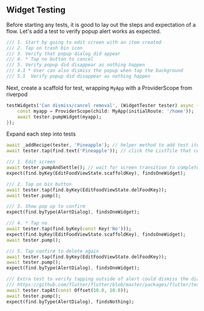 ## Widget Testing

Before starting any tests, it is good to lay out the steps and expectation of a flow. Let's add a test to verify popup alert works as expected.
```dart
/// 1. Start by going to edit screen with an item created
/// 2. Tap on trash bin icon
/// 3. Verify that popup dialog did appear
/// 4. * Tap no button to cancel
/// 5. Verify popup did disappear as nothing happen
/// 4.1 * User can also dismiss the popup when tap the background
/// 5.1  Verify popup did disappear as nothing happen
```
 
 Next, create a scaffold for test, wrapping `MyApp` with a ProviderScope from riverpod
```dart
testWidgets('Can dismiss/cancel removal', (WidgetTester tester) async {
    const myapp = ProviderScope(child: MyApp(initialRoute: '/home'));
    await tester.pumpWidget(myapp);
});
```

Expand each step into tests
```dart
await _addRecipe(tester, 'Pineapple'); // helper method to add test item quickly
await tester.tap(find.text('Pineapple')); // click the ListTile that contain newly created item

/// 1. Edit screen
await tester.pumpAndSettle(); // wait for screen transition to complete
expect(find.byKey(EditFoodViewState.scaffoldKey), findsOneWidget); 

/// 2. Tap on bin button
await tester.tap(find.byKey(EditFoodViewState.delFoodKey));
await tester.pump();

/// 3. Show pop up to confirm
expect(find.byType(AlertDialog), findsOneWidget);

/// 4. * Tap no
await tester.tap(find.byKey(const Key('No')));
expect(find.byKey(EditFoodViewState.scaffoldKey), findsOneWidget);
await tester.pump();

/// 5. Tap confirm to delete again
await tester.tap(find.byKey(EditFoodViewState.delFoodKey));
await tester.pump();
expect(find.byType(AlertDialog), findsOneWidget);

/// Extra test to verify tapping outside of alert could dismiss the dialog
/// https://github.com/flutter/flutter/blob/master/packages/flutter/test/material/dialog_test.dart
await tester.tapAt(const Offset(10.0, 10.0));
await tester.pump();
expect(find.byType(AlertDialog), findsNothing);
```


